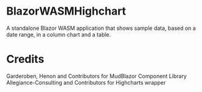 # BlazorWASMHighchart
A standalone Blazor WASM application that shows sample data, based on a date range, in a column chart and a table.

# Credits
Garderoben, Henon and Contributors for MudBlazor Component Library
Allegiance-Consulting and Contributors for Highcharts wrapper
